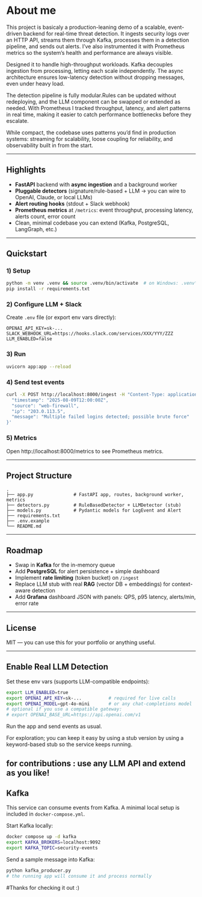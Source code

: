 
# About me

This project is basicaly a production-leaning demo of a scalable, event-driven backend for real-time threat detection. It ingests security logs over an HTTP API, streams them through Kafka, processes them in a detection pipeline, and sends out alerts. I’ve also instrumented it with Prometheus metrics so the system’s health and performance are always visible.

Designed it to handle high-throughput workloads. Kafka decouples ingestion from processing, letting each scale independently. The async architecture ensures low-latency detection without dropping messages, even under heavy load.

The detection pipeline is fully modular.Rules can be updated without redeploying, and the LLM component can be swapped or extended as needed. With Prometheus I tracked throughput, latency, and alert patterns in real time, making it easier to catch performance bottlenecks before they escalate.

While compact, the codebase uses patterns you’d find in production systems: streaming for scalability, loose coupling for reliability, and observability built in from the start.

---

## Highlights
- **FastAPI** backend with **async ingestion** and a background worker
- **Pluggable detectors** (signature/rule-based + LLM -> you can wire to OpenAI, Claude, or local LLMs)
- **Alert routing hooks** (stdout + Slack webhook)
- **Prometheus metrics** at `/metrics`: event throughput, processing latency, alerts count, error count
- Clean, minimal codebase you can extend (Kafka, PostgreSQL, LangGraph, etc.)

---

## Quickstart

### 1) Setup
```bash
python -m venv .venv && source .venv/bin/activate  # on Windows: .venv\Scripts\activate
pip install -r requirements.txt
```

### 2) Configure LLM + Slack
Create `.env` file (or export env vars directly):
```
OPENAI_API_KEY=sk-...
SLACK_WEBHOOK_URL=https://hooks.slack.com/services/XXX/YYY/ZZZ
LLM_ENABLED=false
```

### 3) Run
```bash
uvicorn app:app --reload
```

### 4) Send test events
```bash
curl -X POST http://localhost:8000/ingest -H "Content-Type: application/json" -d '{
  "timestamp": "2025-08-09T12:00:00Z",
  "source": "web-firewall",
  "ip": "203.0.113.5",
  "message": "Multiple failed logins detected; possible brute force"
}'
```

### 5) Metrics
Open http://localhost:8000/metrics to see Prometheus metrics.

---

## Project Structure
```
.
├── app.py               # FastAPI app, routes, background worker, metrics
├── detectors.py         # RuleBasedDetector + LLMDetector (stub)
├── models.py            # Pydantic models for LogEvent and Alert
├── requirements.txt
├── .env.example
└── README.md
```

---

## Roadmap 
- Swap in **Kafka** for the in-memory queue
- Add **PostgreSQL** for alert persistence + simple dashboard
- Implement **rate limiting** (token bucket) on `/ingest`
- Replace LLM stub with real **RAG** (vector DB + embeddings) for context-aware detection
- Add **Grafana** dashboard JSON with panels: QPS, p95 latency, alerts/min, error rate

---

## License
MIT — you can use this for your portfolio or anything useful.


---

## Enable Real LLM Detection

Set these env vars (supports LLM-compatible endpoints):  

```bash
export LLM_ENABLED=true
export OPENAI_API_KEY=sk-...          # required for live calls
export OPENAI_MODEL=gpt-4o-mini       # or any chat-completions model
# optional if you use a compatible gateway:
# export OPENAI_BASE_URL=https://api.openai.com/v1
```

Run the app and send events as usual. 

For exploration; you can keep it easy by using a stub version by using a keyword-based stub so the service keeps running. 

for contributions : use any LLM API and extend as you like! 
---

## Kafka 

This service can consume events from Kafka. A minimal local setup is included in `docker-compose.yml`.

Start Kafka locally:
```bash
docker compose up -d kafka
export KAFKA_BROKERS=localhost:9092
export KAFKA_TOPIC=security-events
```

Send a sample message into Kafka:
```bash
python kafka_producer.py
# the running app will consume it and process normally
```

#Thanks for checking it out :) 
